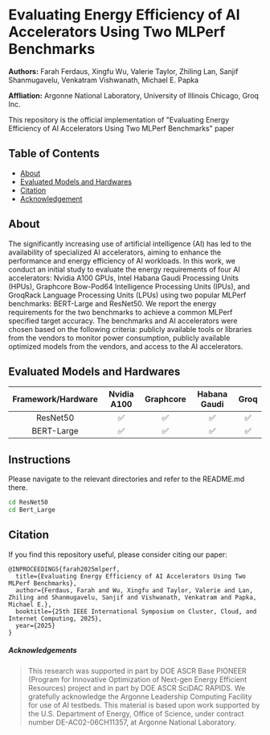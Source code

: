 # Evaluating Energy Efficiency of AI Accelerators Using Two MLPerf Benchmarks

**Authors:** Farah Ferdaus, Xingfu Wu, Valerie Taylor, Zhiling Lan, Sanjif Shanmugavelu, Venkatram Vishwanath, Michael E. Papka

**Affliation:** Argonne National Laboratory, University of Illinois Chicago, Groq Inc.  

This repository is the official implementation of "Evaluating Energy Efficiency of AI Accelerators Using Two MLPerf Benchmarks" paper

## Table of Contents

- [About](#about)
- [Evaluated Models and Hardwares](#evaluated-models-and-hardwares)
- [Citation](#citation)
- [Acknowledgement](#acknowledgements)

## About
The significantly increasing use of artificial intelligence (AI) has led to the availability of specialized AI accelerators, aiming to enhance the performance and energy efficiency of AI workloads. In this work, we conduct an initial study to evaluate the energy requirements of four AI accelerators: Nvidia A100 GPUs, Intel Habana Gaudi Processing Units (HPUs), Graphcore Bow-Pod64 Intelligence Processing Units (IPUs), and GroqRack Language Processing Units (LPUs) using two popular MLPerf benchmarks: BERT-Large and ResNet50. We report the energy requirements for the two benchmarks to achieve a common MLPerf specified target accuracy. The benchmarks and AI accelerators were chosen based on the following criteria: publicly available tools or libraries from the vendors to monitor power consumption, publicly available optimized models from the vendors, and access to the AI accelerators. 

## Evaluated Models and Hardwares

| Framework/Hardware | Nvidia A100   | Graphcore      |  Habana Gaudi |  Groq         |
| :-------------:    | :-----------: | :------------: | :-----------: | :-----------: |
| ResNet50           | ✅           |  ✅            |  ✅          |  ✅           |
| BERT-Large         | ✅           |  ✅            |  ✅          |  ✅           |

## Instructions

Please navigate to the relevant directories and refer to the README.md there. 

```sh
cd ResNet50
cd Bert_Large
```

## Citation
If you find this repository useful, please consider citing our paper:

```
@INPROCEEDINGS{farah2025mlperf,
  title={Evaluating Energy Efficiency of AI Accelerators Using Two MLPerf Benchmarks},
  author={Ferdaus, Farah and Wu, Xingfu and Taylor, Valerie and Lan, Zhiling and Shanmugavelu, Sanjif and Vishwanath, Venkatram and Papka, Michael E.},
  booktitle={25th IEEE International Symposium on Cluster, Cloud, and Internet Computing, 2025},
  year={2025}
}
```


##### Acknowledgements
> This research was supported in part by DOE ASCR Base PIONEER (Program for Innovative Optimization of Next-gen Energy Efficient Resources) project and in part by DOE ASCR SciDAC RAPIDS. We gratefully acknowledge the Argonne Leadership Computing Facility for use of AI testbeds. This material is based upon work supported by the U.S. Department of Energy, Office of Science, under contract number DE-AC02-06CH11357, at Argonne National Laboratory.
